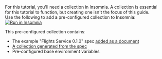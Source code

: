 For this tutorial, you'll need a collection in Insomnia. A collection is essential for this tutorial to function, but creating one isn't the focus of this guide. Use the following to add a pre-configured collection to Insomnia: 
    <a href="https://insomnia.rest/run/?label=&uri=https%3A%2F%2Fgist.githubusercontent.com%2Fcloudjumpercat%2Fb21d0de7506801091d425e7a8d32ac5a%2Fraw%2Fe417bfda8a0c50b802e341b05e1a9126a5bdda05%2FFlights-Service-0.1.0.yaml" target="_blank"><img src="https://insomnia.rest/images/run.svg" alt="Run in Insomnia"></a>

This pre-configured collection contains:
* The example "Flights Service 0.1.0" spec [added as a document](/how-to/create-a-design-document/)
* [A collection generated from the spec](/how-to/generate-a-collection-from-a-design-document/)
* Pre-configured base environment variables